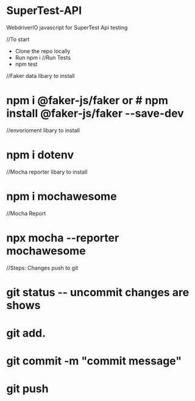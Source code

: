 # SuperTest-API
WebdriverIO javascript for SuperTest Api testing 

//To start
   * Clone the repo locally
   * Run npm i
//Run Tests
   * npm test

//Faker data libary to install 
# npm i @faker-js/faker or # npm install @faker-js/faker --save-dev

//envorioment libary to install 
# npm i dotenv

//Mocha reporter libary to install
# npm i mochawesome

//Mocha Report 
# npx mocha --reporter mochawesome


//Steps: Changes push to git 
# git status  -- uncommit changes are shows 
# git add.
# git commit -m "commit message" 
# git push